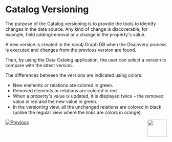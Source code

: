 <web>

# Catalog Versioning

The purpose of the Catalog versioning is to provide the tools to identify changes in the data source. Any kind of change is discoverable, for example, field adding/removal or a change in the property's value. 

A new version is created in the *neo4j* Graph DB when the Discovery process is executed and changes from the previous version are found.

Then, by using the Data Catalog application, the user can select a version to compare with the latest version. 

The differences between the versions are indicated using colors:

* New elements or relations are colored in green.
* Removed elements or relations are colored in red.
* When a property's value is updated, it is displayed twice – the removed value in red and the new value in green.
* In the versioning view, all the unchanged relations are colored in black (unlike the regular view where the links are colors in orange).



[![Previous](/articles/images/Previous.png)](05_catalog_app.md)[<img align="right" width="60" height="54" src="/articles/images/Next.png">](xxx.md) 

</web>
